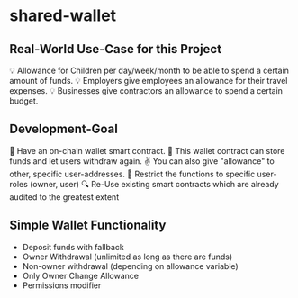 # shared-wallet

## Real-World Use-Case for this Project
💡 Allowance for Children per day/week/month to be able to spend a certain amount of funds.
💡 Employers give employees an allowance for their travel expenses.
💡 Businesses give contractors an allowance to spend a certain budget.

## Development-Goal
👛 Have an on-chain wallet smart contract.
💸 This wallet contract can store funds and let users withdraw again.
✌️ You can also give "allowance" to other, specific user-addresses.
🚫 Restrict the functions to specific user-roles (owner, user)
🔍 Re-Use existing smart contracts which are already audited to the greatest extent

## Simple Wallet Functionality

- Deposit funds with fallback
- Owner Withdrawal (unlimited as long as there are funds)
- Non-owner withdrawal (depending on allowance variable)
- Only Owner Change Allowance
- Permissions modifier